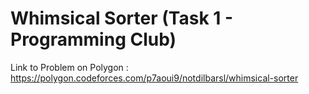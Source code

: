# Whimsical Sorter (Task 1 - Programming Club)

Link to Problem on Polygon :
https://polygon.codeforces.com/p7aoui9/notdilbarsl/whimsical-sorter
